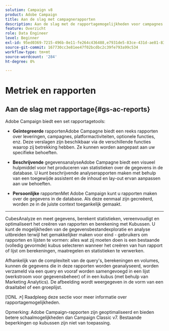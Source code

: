 ```yaml
---
solution: Campaign v8
product: Adobe Campaign
title: Aan de slag met campagnerapporten
description: Aan de slag met de rapportagemogelijkheden voor campagnes
feature: Overzicht
role: Data Engineer
level: Beginner
exl-id: 95ed0369-7215-496b-8e11-fe264c436488,e7931de5-83ce-431d-ae81-83793d257550
source-git-commit: 167730cc3e81ee47f02bcdbc2c39fe793a99c534
workflow-type: tm+mt
source-wordcount: '284'
ht-degree: 0%

---
```


# Metriek en rapporten

## Aan de slag met rapportage{#gs-ac-reports}

Adobe Campaign biedt een set rapportagetools:

* **Geïntegreerde**
rapportenAdobe Campagne biedt een reeks rapporten over leveringen, campagnes, platformactiviteiten, optionele functies, enz. Deze verslagen zijn beschikbaar via de verschillende functies waarop zij betrekking hebben. Ze kunnen worden aangepast aan uw specifieke behoeften.

* **Beschrijvende**
gegevensanalyseAdobe Campagne biedt een visueel hulpmiddel voor het produceren van statistieken over de gegevens in de database. U kunt beschrijvende analyserapporten maken met behulp van een toegewijde assistent en de inhoud en lay-out ervan aanpassen aan uw behoeften.

* **Persoonlijke**
rapportenMet Adobe Campaign kunt u rapporten maken over de gegevens in de database. Als deze eenmaal zijn gecreëerd, worden ze in de juiste context toegankelijk gemaakt.

* ****
CubesAnalyze en meet gegevens, berekent statistieken, vereenvoudigt en optimaliseert het creëren van rapporten en berekening met Kubussen.  U kunt de mogelijkheden van de gegevensbestandexploratie en analyse uitbreiden terwijl het gemakkelijker maken voor eind - gebruikers om rapporten en lijsten te vormen: alles wat zij moeten doen is een bestaande (volledig gevormde) kubus selecteren wanneer het creëren van hun rapport of lijst om berekeningen, maatregelen en statistieken te verwerken.

Afhankelijk van de complexiteit van de query&#39;s, berekeningen en volumes, kunnen de gegevens die in deze rapporten worden geanalyseerd, worden verzameld via een query en vooraf worden samengevoegd in een lijst (werkstroom voor gegevensbeheer) of in een kubus (met behulp van Marketing Analytics). De afbeelding wordt weergegeven in de vorm van een draaitabel of een groeplijst.


[!DNL :arrow_upper_right:] Raadpleeg deze sectie [ ](https://experienceleague.adobe.com/docs/campaign-classic/using/reporting/reporting-in-adobe-campaign/about-adobe-campaign-reporting-tools.html) voor meer informatie over rapportagemogelijkheden.

Opmerking: Adobe Campaign-rapporten zijn geoptimaliseerd en bieden betere schaalmogelijkheden dan Campaign Classic v7. Bestaande beperkingen op kubussen zijn niet van toepassing.

